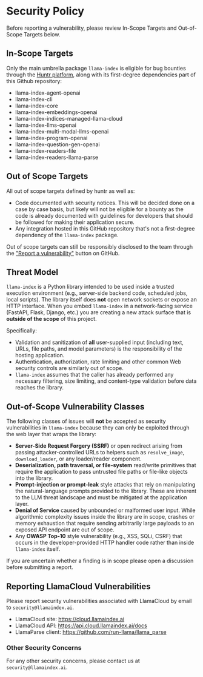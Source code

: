 # Security Policy

Before reporting a vulnerability, please review In-Scope Targets and Out-of-Scope Targets below.

## In-Scope Targets

Only the main umbrella package `llama-index` is eligible for bug bounties through the
[Huntr platform](https://huntr.com/repos/run-llama/llama_index), along with its first-degree dependencies part of this
Github repository:

- llama-index-agent-openai
- llama-index-cli
- llama-index-core
- llama-index-embeddings-openai
- llama-index-indices-managed-llama-cloud
- llama-index-llms-openai
- llama-index-multi-modal-llms-openai
- llama-index-program-openai
- llama-index-question-gen-openai
- llama-index-readers-file
- llama-index-readers-llama-parse

## Out of Scope Targets

All out of scope targets defined by huntr as well as:

- Code documented with security notices. This will be decided done on a case by
  case basis, but likely will not be eligible for a bounty as the code is already
  documented with guidelines for developers that should be followed for making their
  application secure.
- Any integration hosted in this GitHub repository that's not a first-degree dependency
  of the `llama-index` package.

Out of scope targets can still be responsibly disclosed to the team through the
["Report a vulnerability"](https://github.com/run-llama/llama_index/security/advisories/new) button on GitHub.

## Threat Model

`llama-index` is a Python library intended to be used inside a trusted execution environment (e.g., server-side backend code, scheduled jobs, local scripts). The library itself does **not** open network sockets or expose an HTTP interface. When you embed `llama-index` in a network-facing service (FastAPI, Flask, Django, etc.) you are creating a new attack surface that is **outside of the scope** of this project.

Specifically:

- Validation and sanitization of **all** user-supplied input (including text, URLs, file paths, and model parameters) is the responsibility of the hosting application.
- Authentication, authorization, rate limiting and other common Web security controls are similarly out of scope.
- `llama-index` assumes that the caller has already performed any necessary filtering, size limiting, and content-type validation before data reaches the library.

## Out-of-Scope Vulnerability Classes

The following classes of issues will **not** be accepted as security vulnerabilities in `llama-index` because they can only be exploited through the web layer that wraps the library:

- **Server-Side Request Forgery (SSRF)** or open redirect arising from passing attacker-controlled URLs to helpers such as `resolve_image`, `download_loader`, or any loader/reader component.
- **Deserialization, path traversal, or file-system** read/write primitives that require the application to pass untrusted file paths or file-like objects into the library.
- **Prompt-injection or prompt-leak** style attacks that rely on manipulating the natural-language prompts provided to the library. These are inherent to the LLM threat landscape and must be mitigated at the application layer.
- **Denial of Service** caused by unbounded or malformed user input. While algorithmic complexity issues inside the library are in scope, crashes or memory exhaustion that require sending arbitrarily large payloads to an exposed API endpoint are out of scope.
- Any **OWASP Top-10** style vulnerability (e.g., XSS, SQLi, CSRF) that occurs in the developer-provided HTTP handler code rather than inside `llama-index` itself.

If you are uncertain whether a finding is in scope please open a discussion before submitting a report.

## Reporting LlamaCloud Vulnerabilities

Please report security vulnerabilities associated with LlamaCloud by email to `security@llamaindex.ai`.

- LlamaCloud site: https://cloud.llamaindex.ai
- LlamaCloud API: https://api.cloud.llamaindex.ai/docs
- LlamaParse client: https://github.com/run-llama/llama_parse

### Other Security Concerns

For any other security concerns, please contact us at `security@llamaindex.ai`.
